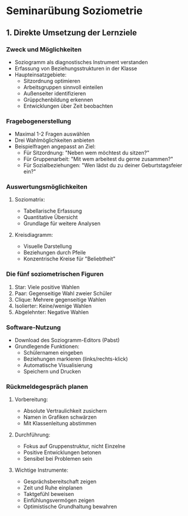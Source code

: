 # Seminarübung Soziometrie

## 1. Direkte Umsetzung der Lernziele

### Zweck und Möglichkeiten
- Soziogramm als diagnostisches Instrument verstanden
- Erfassung von Beziehungsstrukturen in der Klasse
- Haupteinsatzgebiete:
  - Sitzordnung optimieren
  - Arbeitsgruppen sinnvoll einteilen
  - Außenseiter identifizieren
  - Grüppchenbildung erkennen
  - Entwicklungen über Zeit beobachten

### Fragebogenerstellung
- Maximal 1-2 Fragen auswählen
- Drei Wahlmöglichkeiten anbieten
- Beispielfragen angepasst an Ziel:
  - Für Sitzordnung: "Neben wem möchtest du sitzen?"
  - Für Gruppenarbeit: "Mit wem arbeitest du gerne zusammen?"
  - Für Sozialbeziehungen: "Wen lädst du zu deiner Geburtstagsfeier ein?"

### Auswertungsmöglichkeiten
1. Soziomatrix:
   - Tabellarische Erfassung
   - Quantitative Übersicht
   - Grundlage für weitere Analysen

2. Kreisdiagramm:
   - Visuelle Darstellung
   - Beziehungen durch Pfeile
   - Konzentrische Kreise für "Beliebtheit"

### Die fünf soziometrischen Figuren
1. Star: Viele positive Wahlen
2. Paar: Gegenseitige Wahl zweier Schüler
3. Clique: Mehrere gegenseitige Wahlen
4. Isolierter: Keine/wenige Wahlen
5. Abgelehnter: Negative Wahlen

### Software-Nutzung
- Download des Soziogramm-Editors (Pabst)
- Grundlegende Funktionen:
  - Schülernamen eingeben
  - Beziehungen markieren (links/rechts-klick)
  - Automatische Visualisierung
  - Speichern und Drucken

### Rückmeldegespräch planen
1. Vorbereitung:
   - Absolute Vertraulichkeit zusichern
   - Namen in Grafiken schwärzen
   - Mit Klassenleitung abstimmen

2. Durchführung:
   - Fokus auf Gruppenstruktur, nicht Einzelne
   - Positive Entwicklungen betonen
   - Sensibel bei Problemen sein

3. Wichtige Instrumente:
   - Gesprächsbereitschaft zeigen
   - Zeit und Ruhe einplanen
   - Taktgefühl beweisen
   - Einfühlungsvermögen zeigen
   - Optimistische Grundhaltung bewahren